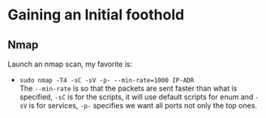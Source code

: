 # Gaining an Initial foothold

## Nmap

Launch an nmap scan, my favorite is:  
- `sudo nmap -T4 -sC -sV -p- --min-rate=1000 IP-ADR`  
  The `--min-rate` is so that the packets are sent faster than what is specified, `-sC` is for the scripts, it will use default scripts for enum and `-sV` is for services, `-p-` specifies we want all ports not only the top ones.

<!-- TODO list all services with possible vulnerabilities for initial foothold - moved to general methodo scan and enum section (more logical) -->
